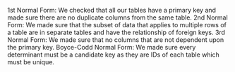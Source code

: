 1st Normal Form: We checked that all our tables have a primary key and made sure there are no duplicate columns from the same table.
2nd Normal Form: We made sure that the subset of data that applies to multiple rows of a table are in separate tables and have the relationship of foreign keys.
3rd Normal Form: We made sure that no columns that are not dependent upon the primary key.
Boyce-Codd Normal Form: We made sure every determinant must be a candidate key as they are IDs of each table which must be unique.
